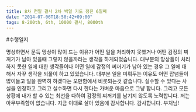 ```yaml
---
title: 8차 천일 결사 2차 백일 기도 정진 6일째
date: "2014-07-06T18:50:42+09:00"
tags: 8-200th, 6th, 10000 결사, 8000th
---
```


#수행일지

명상하면서 문득 망상이 많이 드는 이유가 어떤 일을 처리하지 못했거나 어떤 감정의 찌꺼기가 남아 있을때 그렇지 않을까라는 생각을 하게되었습니다. 대부분의 망상들이 처리하지 못한 일에 대한 생각들이나 어떤 일에 감정의 찌꺼기가 남아 있는 경우 그 일에 대해서 자꾸 생각을 되풀이 하고 있었습니다. 대부분 일을 미뤄두는 이유도 어떤 잡념들이 많이들고 일을 완벽히 하겠다는 오만함에서 비롯되는것 같습니다. 실수할 수 있다는 사실을 인정하고 그리고 실수하면 다시 한다는 가벼운 마음으로 그냥 합니다. 그리고 모든 상황에 내가 할 수 있는 최선을 다하여 감정의 찌꺼기를 남기지 않도록 노력합니다. 저는 아무부족함이 없습니다. 지금 이대로 살아 있음에 감사합니다. 감사합니다. 부처님!
